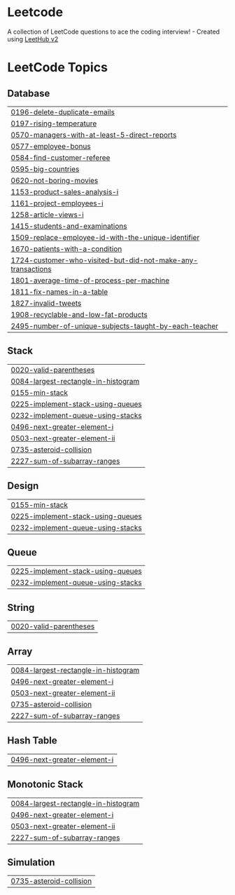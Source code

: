 # Leetcode
A collection of LeetCode questions to ace the coding interview! - Created using [LeetHub v2](https://github.com/arunbhardwaj/LeetHub-2.0)

<!---LeetCode Topics Start-->
# LeetCode Topics
## Database
|  |
| ------- |
| [0196-delete-duplicate-emails](https://github.com/Yaswanthrangu/Leetcode/tree/master/0196-delete-duplicate-emails) |
| [0197-rising-temperature](https://github.com/Yaswanthrangu/Leetcode/tree/master/0197-rising-temperature) |
| [0570-managers-with-at-least-5-direct-reports](https://github.com/Yaswanthrangu/Leetcode/tree/master/0570-managers-with-at-least-5-direct-reports) |
| [0577-employee-bonus](https://github.com/Yaswanthrangu/Leetcode/tree/master/0577-employee-bonus) |
| [0584-find-customer-referee](https://github.com/Yaswanthrangu/Leetcode/tree/master/0584-find-customer-referee) |
| [0595-big-countries](https://github.com/Yaswanthrangu/Leetcode/tree/master/0595-big-countries) |
| [0620-not-boring-movies](https://github.com/Yaswanthrangu/Leetcode/tree/master/0620-not-boring-movies) |
| [1153-product-sales-analysis-i](https://github.com/Yaswanthrangu/Leetcode/tree/master/1153-product-sales-analysis-i) |
| [1161-project-employees-i](https://github.com/Yaswanthrangu/Leetcode/tree/master/1161-project-employees-i) |
| [1258-article-views-i](https://github.com/Yaswanthrangu/Leetcode/tree/master/1258-article-views-i) |
| [1415-students-and-examinations](https://github.com/Yaswanthrangu/Leetcode/tree/master/1415-students-and-examinations) |
| [1509-replace-employee-id-with-the-unique-identifier](https://github.com/Yaswanthrangu/Leetcode/tree/master/1509-replace-employee-id-with-the-unique-identifier) |
| [1670-patients-with-a-condition](https://github.com/Yaswanthrangu/Leetcode/tree/master/1670-patients-with-a-condition) |
| [1724-customer-who-visited-but-did-not-make-any-transactions](https://github.com/Yaswanthrangu/Leetcode/tree/master/1724-customer-who-visited-but-did-not-make-any-transactions) |
| [1801-average-time-of-process-per-machine](https://github.com/Yaswanthrangu/Leetcode/tree/master/1801-average-time-of-process-per-machine) |
| [1811-fix-names-in-a-table](https://github.com/Yaswanthrangu/Leetcode/tree/master/1811-fix-names-in-a-table) |
| [1827-invalid-tweets](https://github.com/Yaswanthrangu/Leetcode/tree/master/1827-invalid-tweets) |
| [1908-recyclable-and-low-fat-products](https://github.com/Yaswanthrangu/Leetcode/tree/master/1908-recyclable-and-low-fat-products) |
| [2495-number-of-unique-subjects-taught-by-each-teacher](https://github.com/Yaswanthrangu/Leetcode/tree/master/2495-number-of-unique-subjects-taught-by-each-teacher) |
## Stack
|  |
| ------- |
| [0020-valid-parentheses](https://github.com/Yaswanthrangu/Leetcode/tree/master/0020-valid-parentheses) |
| [0084-largest-rectangle-in-histogram](https://github.com/Yaswanthrangu/Leetcode/tree/master/0084-largest-rectangle-in-histogram) |
| [0155-min-stack](https://github.com/Yaswanthrangu/Leetcode/tree/master/0155-min-stack) |
| [0225-implement-stack-using-queues](https://github.com/Yaswanthrangu/Leetcode/tree/master/0225-implement-stack-using-queues) |
| [0232-implement-queue-using-stacks](https://github.com/Yaswanthrangu/Leetcode/tree/master/0232-implement-queue-using-stacks) |
| [0496-next-greater-element-i](https://github.com/Yaswanthrangu/Leetcode/tree/master/0496-next-greater-element-i) |
| [0503-next-greater-element-ii](https://github.com/Yaswanthrangu/Leetcode/tree/master/0503-next-greater-element-ii) |
| [0735-asteroid-collision](https://github.com/Yaswanthrangu/Leetcode/tree/master/0735-asteroid-collision) |
| [2227-sum-of-subarray-ranges](https://github.com/Yaswanthrangu/Leetcode/tree/master/2227-sum-of-subarray-ranges) |
## Design
|  |
| ------- |
| [0155-min-stack](https://github.com/Yaswanthrangu/Leetcode/tree/master/0155-min-stack) |
| [0225-implement-stack-using-queues](https://github.com/Yaswanthrangu/Leetcode/tree/master/0225-implement-stack-using-queues) |
| [0232-implement-queue-using-stacks](https://github.com/Yaswanthrangu/Leetcode/tree/master/0232-implement-queue-using-stacks) |
## Queue
|  |
| ------- |
| [0225-implement-stack-using-queues](https://github.com/Yaswanthrangu/Leetcode/tree/master/0225-implement-stack-using-queues) |
| [0232-implement-queue-using-stacks](https://github.com/Yaswanthrangu/Leetcode/tree/master/0232-implement-queue-using-stacks) |
## String
|  |
| ------- |
| [0020-valid-parentheses](https://github.com/Yaswanthrangu/Leetcode/tree/master/0020-valid-parentheses) |
## Array
|  |
| ------- |
| [0084-largest-rectangle-in-histogram](https://github.com/Yaswanthrangu/Leetcode/tree/master/0084-largest-rectangle-in-histogram) |
| [0496-next-greater-element-i](https://github.com/Yaswanthrangu/Leetcode/tree/master/0496-next-greater-element-i) |
| [0503-next-greater-element-ii](https://github.com/Yaswanthrangu/Leetcode/tree/master/0503-next-greater-element-ii) |
| [0735-asteroid-collision](https://github.com/Yaswanthrangu/Leetcode/tree/master/0735-asteroid-collision) |
| [2227-sum-of-subarray-ranges](https://github.com/Yaswanthrangu/Leetcode/tree/master/2227-sum-of-subarray-ranges) |
## Hash Table
|  |
| ------- |
| [0496-next-greater-element-i](https://github.com/Yaswanthrangu/Leetcode/tree/master/0496-next-greater-element-i) |
## Monotonic Stack
|  |
| ------- |
| [0084-largest-rectangle-in-histogram](https://github.com/Yaswanthrangu/Leetcode/tree/master/0084-largest-rectangle-in-histogram) |
| [0496-next-greater-element-i](https://github.com/Yaswanthrangu/Leetcode/tree/master/0496-next-greater-element-i) |
| [0503-next-greater-element-ii](https://github.com/Yaswanthrangu/Leetcode/tree/master/0503-next-greater-element-ii) |
| [2227-sum-of-subarray-ranges](https://github.com/Yaswanthrangu/Leetcode/tree/master/2227-sum-of-subarray-ranges) |
## Simulation
|  |
| ------- |
| [0735-asteroid-collision](https://github.com/Yaswanthrangu/Leetcode/tree/master/0735-asteroid-collision) |
<!---LeetCode Topics End-->
